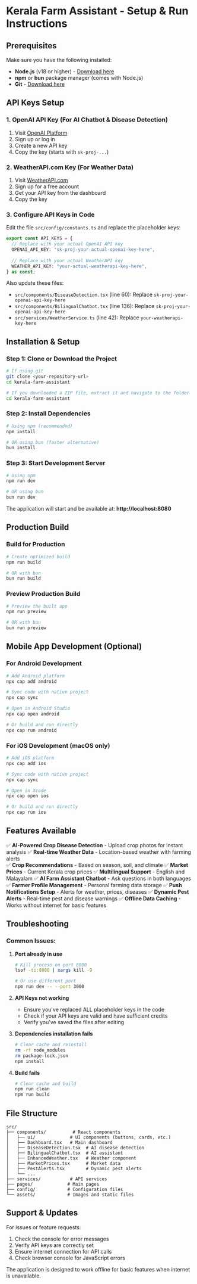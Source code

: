 # Kerala Farm Assistant - Setup & Run Instructions

## Prerequisites
Make sure you have the following installed:
- **Node.js** (v18 or higher) - [Download here](https://nodejs.org/)
- **npm** or **bun** package manager (comes with Node.js)
- **Git** - [Download here](https://git-scm.com/)

## API Keys Setup

### 1. OpenAI API Key (For AI Chatbot & Disease Detection)
1. Visit [OpenAI Platform](https://platform.openai.com/api-keys)
2. Sign up or log in
3. Create a new API key
4. Copy the key (starts with `sk-proj-...`)

### 2. WeatherAPI.com Key (For Weather Data)
1. Visit [WeatherAPI.com](https://www.weatherapi.com/signup.aspx)
2. Sign up for a free account
3. Get your API key from the dashboard
4. Copy the key

### 3. Configure API Keys in Code
Edit the file `src/config/constants.ts` and replace the placeholder keys:

```typescript
export const API_KEYS = {
  // Replace with your actual OpenAI API key
  OPENAI_API_KEY: "sk-proj-your-actual-openai-key-here",
  
  // Replace with your actual WeatherAPI key
  WEATHER_API_KEY: "your-actual-weatherapi-key-here",
} as const;
```

Also update these files:
- `src/components/DiseaseDetection.tsx` (line 60): Replace `sk-proj-your-openai-api-key-here`
- `src/components/BilingualChatbot.tsx` (line 136): Replace `sk-proj-your-openai-api-key-here`
- `src/services/WeatherService.ts` (line 42): Replace `your-weatherapi-key-here`

## Installation & Setup

### Step 1: Clone or Download the Project
```bash
# If using git
git clone <your-repository-url>
cd kerala-farm-assistant

# If you downloaded a ZIP file, extract it and navigate to the folder
cd kerala-farm-assistant
```

### Step 2: Install Dependencies
```bash
# Using npm (recommended)
npm install

# OR using bun (faster alternative)
bun install
```

### Step 3: Start Development Server
```bash
# Using npm
npm run dev

# OR using bun
bun run dev
```

The application will start and be available at:
**http://localhost:8080**

## Production Build

### Build for Production
```bash
# Create optimized build
npm run build

# OR with bun
bun run build
```

### Preview Production Build
```bash
# Preview the built app
npm run preview

# OR with bun
bun run preview
```

## Mobile App Development (Optional)

### For Android Development
```bash
# Add Android platform
npx cap add android

# Sync code with native project
npx cap sync

# Open in Android Studio
npx cap open android

# Or build and run directly
npx cap run android
```

### For iOS Development (macOS only)
```bash
# Add iOS platform
npx cap add ios

# Sync code with native project
npx cap sync

# Open in Xcode
npx cap open ios

# Or build and run directly
npx cap run ios
```

## Features Available

✅ **AI-Powered Crop Disease Detection** - Upload crop photos for instant analysis
✅ **Real-time Weather Data** - Location-based weather with farming alerts  
✅ **Crop Recommendations** - Based on season, soil, and climate
✅ **Market Prices** - Current Kerala crop prices
✅ **Multilingual Support** - English and Malayalam
✅ **AI Farm Assistant Chatbot** - Ask questions in both languages
✅ **Farmer Profile Management** - Personal farming data storage
✅ **Push Notifications Setup** - Alerts for weather, prices, diseases
✅ **Dynamic Pest Alerts** - Real-time pest and disease warnings
✅ **Offline Data Caching** - Works without internet for basic features

## Troubleshooting

### Common Issues:

1. **Port already in use**
   ```bash
   # Kill process on port 8080
   lsof -ti:8080 | xargs kill -9
   
   # Or use different port
   npm run dev -- --port 3000
   ```

2. **API Keys not working**
   - Ensure you've replaced ALL placeholder keys in the code
   - Check if your API keys are valid and have sufficient credits
   - Verify you've saved the files after editing

3. **Dependencies installation fails**
   ```bash
   # Clear cache and reinstall
   rm -rf node_modules
   rm package-lock.json
   npm install
   ```

4. **Build fails**
   ```bash
   # Clear cache and build
   npm run clean
   npm run build
   ```

## File Structure
```
src/
├── components/          # React components
│   ├── ui/             # UI components (buttons, cards, etc.)
│   ├── Dashboard.tsx   # Main dashboard
│   ├── DiseaseDetection.tsx  # AI disease detection
│   ├── BilingualChatbot.tsx  # AI assistant
│   ├── EnhancedWeather.tsx   # Weather component
│   ├── MarketPrices.tsx      # Market data
│   ├── PestAlerts.tsx        # Dynamic pest alerts
│   └── ...
├── services/           # API services
├── pages/             # Main pages
├── config/            # Configuration files
└── assets/            # Images and static files
```

## Support & Updates

For issues or feature requests:
1. Check the console for error messages
2. Verify API keys are correctly set
3. Ensure internet connection for API calls
4. Check browser console for JavaScript errors

The application is designed to work offline for basic features when internet is unavailable.